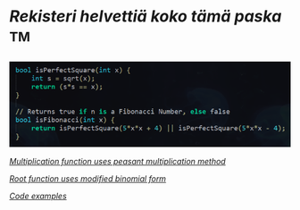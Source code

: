 # _Rekisteri helvettiä koko tämä paska_ <sup>TM<sup>

_![alt_text](https://raw.githubusercontent.com/Jan-Aarela/Fibonacci-y86/refs/heads/main/pics/Fibonacci%20code%20in%20C.png)_


_[Multiplication function uses peasant multiplication method](https://raw.githubusercontent.com/Jan-Aarela/Fibonacci-y86/refs/heads/main/pics/multiplication.jpg)_

_[Root function uses modified binomial form](https://raw.githubusercontent.com/Jan-Aarela/Fibonacci-y86/refs/heads/main/pics/squarred.jpg)_

_[Code examples](https://github.com/Jan-Aarela/Fibonacci-y86/tree/main/Extras)_
